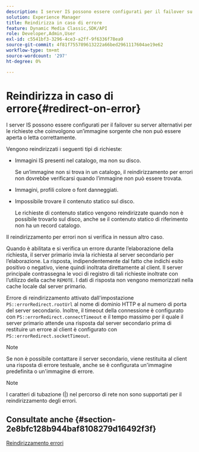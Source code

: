 ```yaml
---
description: I server IS possono essere configurati per il failover su server alternativi per le richieste che coinvolgono un’immagine sorgente che non può essere aperta o letta correttamente.
solution: Experience Manager
title: Reindirizza in caso di errore
feature: Dynamic Media Classic,SDK/API
role: Developer,Admin,User
exl-id: c5541bf3-3296-4ce3-a2ff-9f6336f78ea9
source-git-commit: 4f81f755789613222a66bed2961117604ae19e62
workflow-type: tm+mt
source-wordcount: '297'
ht-degree: 0%

---
```


# Reindirizza in caso di errore{#redirect-on-error}

I server IS possono essere configurati per il failover su server alternativi per le richieste che coinvolgono un’immagine sorgente che non può essere aperta o letta correttamente.

Vengono reindirizzati i seguenti tipi di richieste:

* Immagini IS presenti nel catalogo, ma non su disco.

  Se un’immagine non si trova in un catalogo, il reindirizzamento per errori non dovrebbe verificarsi quando l’immagine non può essere trovata.

* Immagini, profili colore o font danneggiati.
* Impossibile trovare il contenuto statico sul disco.

  Le richieste di contenuto statico vengono reindirizzate quando non è possibile trovarlo sul disco, anche se il contenuto statico di riferimento non ha un record catalogo.

Il reindirizzamento per errori non si verifica in nessun altro caso.

Quando è abilitata e si verifica un errore durante l’elaborazione della richiesta, il server primario invia la richiesta al server secondario per l’elaborazione. La risposta, indipendentemente dal fatto che indichi esito positivo o negativo, viene quindi inoltrata direttamente al client. Il server principale contrassegna le voci di registro di tali richieste inoltrate con l’utilizzo della cache `REMOTE`. I dati di risposta non vengono memorizzati nella cache locale dal server primario.

Errore di reindirizzamento attivato dall&#39;impostazione `PS::errorRedirect.rootUrl` al nome di dominio HTTP e al numero di porta del server secondario. Inoltre, il timeout della connessione è configurato con `PS::errorRedirect.connectTimeout` e il tempo massimo per il quale il server primario attende una risposta dal server secondario prima di restituire un errore al client è configurato con `PS::errorRedirect.socketTimeout`.

>[!NOTE]
>
>Se non è possibile contattare il server secondario, viene restituita al client una risposta di errore testuale, anche se è configurata un&#39;immagine predefinita o un&#39;immagine di errore.

>[!NOTE]
>
>I caratteri di tubazione (|) nel percorso di rete non sono supportati per il reindirizzamento degli errori.

## Consultate anche {#section-2e8bfc128b944baf8108279d16492f3f}

[Reindirizzamento errori](../../../is-api/image-serving-api-ref/c-configuration-and-administration/c-server-settings/r-error-redirection.md#reference-268b1bf6ce1b44bb979727c6f5daf1ac)
